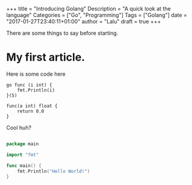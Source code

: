 +++
title = "Introducing Golang"
Description = "A quick look at the language"
Categories = ["Go", "Programming"]
Tags = ["Golang"]
date = "2017-01-27T23:40:11+01:00"
author = "Lalu"
draft = true
+++

There are some things to say before starting.

# My first article.

Here is some code here

    go func (i int) {
        fmt.Println(i)
    }(5)
     
    func(a int) float {
        return 0.0
    }


Cool huh?

```go

package main

import "fmt"

func main() {
	fmt.Println("Hello World!")
}

```
